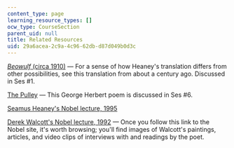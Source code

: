 ```yaml
---
content_type: page
learning_resource_types: []
ocw_type: CourseSection
parent_uid: null
title: Related Resources
uid: 29a6acea-2c9a-4c96-62db-d87d049b0d3c
---
```


[_Beowulf_ (circa 1910)](http://www.worldcat.org/title/beowulf/oclc/437208850) — For a sense of how Heaney's translation differs from other possibilities, see this translation from about a century ago. Discussed in Ses #1.

[The Pulley](http://rpo.library.utoronto.ca/poems/pulley) — This George Herbert poem is discussed in Ses #6.

[Seamus Heaney's Nobel lecture, 1995](http://nobelprize.org/nobel_prizes/literature/laureates/1995/heaney-lecture.html)

[Derek Walcott's Nobel lecture, 1992](http://nobelprize.org/nobel_prizes/literature/laureates/1992/walcott-lecture.html) — Once you follow this link to the Nobel site, it's worth browsing; you'll find images of Walcott's paintings, articles, and video clips of interviews with and readings by the poet.